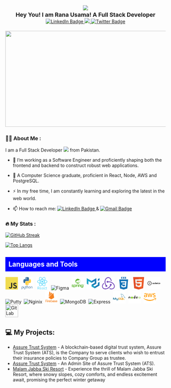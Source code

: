 <div id="header" align="center">
    <img src="https://media.giphy.com/media/3kPDmoWdBpQPNhCnUG/giphy.gif" width="100"/>
</div>

<div align="center">
   <div id="header-text" style="font-weight: bold; font-size: 18px;">
        Hey You! I am Rana Usama! A Full Stack Developer
   </div>
    <div id="badge">
      <a href="https://www.linkedin.com/in/rana-usama-a9b4141b4/">
        <img src="https://img.shields.io/badge/LinkedIn-blue?style=for-the-badge&logo=linkedin&logoColor=white" alt="LinkedIn Badge"/>
      </a>
        <a href="https://www.instagram.com/_ranausama/">
        <img src="https://img.shields.io/badge/Instagram-ffe53b?style=for-the-badge&logo=instagram&logoColor=white%22%20alt=%22Instagram%20Badge%22"/>
      </a>
      <a href="https://twitter.com/imRUsama">
        <img src="https://img.shields.io/badge/Twitter-blue?style=for-the-badge&logo=twitter&logoColor=white" alt="Twitter Badge"/>
      </a>
    </div>
    <div id="viewere">
        <img src="https://komarev.com/ghpvc/?username=raanausama&style=flat-square&color=blue" alt=""/>
    </div>
</div>

<div align="center" style='margin-top: 4px'>
  <img src="https://media.giphy.com/media/dWesBcTLavkZuG35MI/giphy.gif" width="600" height="300"/>
</div>



### :man_technologist: About Me :
I am a Full Stack Developer <img src="https://media.giphy.com/media/WUlplcMpOCEmTGBtBW/giphy.gif" width="30"> from Pakistan.

- :telescope: I’m working as a Software Engineer and proficiently shaping both the frontend and backend to construct robust web applications.

- :seedling:  A Computer Science graduate, proficient in React, Node, AWS and PostgreSQL.

- :zap: In my free time, I am constantly learning and exploring the latest in the web world.

- :mailbox: How to reach me: <a href="https://www.linkedin.com/in/rana-usama-a9b4141b4/"> <img src="https://img.shields.io/badge/LinkedIn-blue?style=for-the-badge&logo=linkedin&logoColor=white" alt="LinkedIn Badge"/> </a> & <span style="color: blur(4px); text-decoration: underline;"><img src="https://img.shields.io/badge/ruc619@gmail.com-red?style=for-the-badge&logo=gmail&logoColor=white" alt="Gmail Badge"/></span>
### :fire: My Stats :

[![GitHub Streak](http://github-readme-streak-stats.herokuapp.com?user=raanausama&theme=dark&background=000000)](https://git.io/streak-stats)

[![Top Langs](https://github-readme-stats.vercel.app/api/top-langs/?username=raanausama&layout=compact&theme=vision-friendly-dark)](https://github.com/anuraghazra/github-readme-stats)

## <div style="background-color: blue; color: white; padding: 10px;">Languages and Tools</div>

<div>
  <img src="https://github.com/devicons/devicon/blob/master/icons/javascript/javascript-original.svg" title="Java" alt="Java" width="40" height="40"/>&nbsp;
  <img src="https://github.com/devicons/devicon/blob/master/icons/python/python-original-wordmark.svg" title="Python" alt="Python" width="40" height="40"/>&nbsp;
  <img src="https://github.com/devicons/devicon/blob/master/icons/react/react-original-wordmark.svg" title="React" alt="React" width="40" height="40"/>&nbsp;
    <img src="https://github.com/devicons/devicon/tree/master/icons/figma/figma-original.svg" title="Figma" alt="Figma" width="40" height="40"/>&nbsp;
  <img src="https://github.com/devicons/devicon/blob/master/icons/spring/spring-original-wordmark.svg" title="Spring" alt="Spring" width="40" height="40"/>&nbsp;
  <img src="https://github.com/devicons/devicon/blob/master/icons/materialui/materialui-original.svg" title="Material UI" alt="Material UI" width="40" height="40"/>&nbsp;
  <img src="https://github.com/devicons/devicon/blob/master/icons/redux/redux-original.svg" title="Redux" alt="Redux " width="40" height="40"/>&nbsp;
  <img src="https://github.com/devicons/devicon/blob/master/icons/css3/css3-plain-wordmark.svg"  title="CSS3" alt="CSS" width="40" height="40"/>&nbsp;
  <img src="https://github.com/devicons/devicon/blob/master/icons/html5/html5-original.svg" title="HTML5" alt="HTML" width="40" height="40"/>&nbsp;
  <img src="https://github.com/devicons/devicon/blob/master/icons/socketio/socketio-original-wordmark.svg" title="Socket.io" alt="Socket.io" width="40" height="40"/>&nbsp;
    <img src="https://github.com/devicons/devicon/tree/master/icons/putty/putty-original.svg" title="Putty" alt="Putty" width="40" height="40"/>&nbsp;
    <img src="https://github.com/devicons/devicon/tree/master/icons/nginx/nginx-original.svg" title="Nginix" alt="Nginix" width="40" height="40"/>&nbsp;
  <img src="https://github.com/devicons/devicon/blob/master/icons/firebase/firebase-plain-wordmark.svg" title="Firebase" alt="Firebase" width="40" height="40"/>&nbsp;
    <img src="https://github.com/devicons/devicon/tree/master/icons/mongodb/mongodb-original-wordmark.svg" title="MongoDB" alt="MongoDB" width="40" height="40"/>&nbsp;
    <img src="https://github.com/devicons/devicon/tree/master/icons/express/express-original-wordmark.svg" title="Express" alt="Express" width="40" height="40"/>&nbsp;
  <img src="https://github.com/devicons/devicon/blob/master/icons/mysql/mysql-original-wordmark.svg" title="MySQL"  alt="MySQL" width="40" height="40"/>&nbsp;
  <img src="https://github.com/devicons/devicon/blob/master/icons/nodejs/nodejs-original-wordmark.svg" title="NodeJS" alt="NodeJS" width="40" height="40"/>&nbsp;
  <img src="https://github.com/devicons/devicon/blob/master/icons/amazonwebservices/amazonwebservices-plain-wordmark.svg" title="AWS" alt="AWS" width="40" height="40"/>&nbsp;
  <img src="https://github.com/devicons/devicon/tree/master/icons/gitlab/gitlab-original-wordmark.svg" title="GitLab" **alt="GitLab" width="40" height="40"/>
</div>

## :computer: My Projects:
<div>
    <ul class="project-list">
      <li class="project-item">
        <a class="project-link" href="https://assuretrust.asia/">Assure Trust System</a> - A blockchain-based digital trust system, Assure Trust System (ATS), is the Company to serve                 clients who wish to entrust their insurance policies to Company Group as trustee.
      </li>
      <li class="project-item">
        <a class="project-link" href="https://admin.assuretrust.asia/">Assure Trust System</a> - An Admin Site of Assure Trust System (ATS).
      </li>
      <li class="project-item">
        <a class="project-link" href="https://malamjabbaa.netlify.app/">Malam Jabba Ski Resort</a> - Experience the thrill of Malam Jabba Ski Resort, where snowy slopes, cozy comforts,             and endless excitement await, promising the perfect winter getaway
      </li>
    </ul>
</div>

